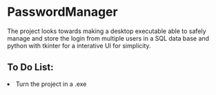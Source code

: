 <h1>PasswordManager</h1>
 
 The project looks towards making a desktop executable able to safely manage and store the login from multiple users in a SQL data base and python with tkinter for a interative UI for simplicity.

<h2>To Do List:</h2>

<li>Turn the project in a .exe</li>
